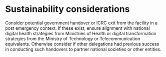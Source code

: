 # Sustainability considerations

Consider potential government handover or ICRC exit from the facility in a post emergency context. If these exist, ensure alignment with national digital health strategies from Ministries of Health or digital transformation strategies from the Ministry of Technology or Telecommunication equivalents. Otherwise consider if other delegations had previous success in conducting such handovers to partner national societies or other entities.
